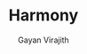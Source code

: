 ---
title: Harmony
github: https://github.com/gayanvirajith/harmony
demo: http://gayan.me/harmony/
author: Gayan Virajith
ssg:
  - Jekyll
cms:
  - No Cms
---